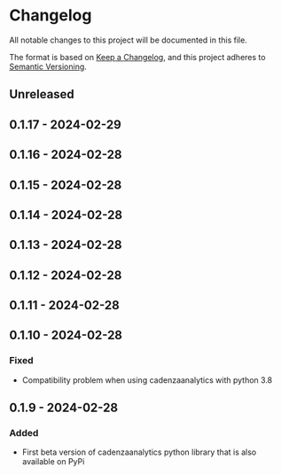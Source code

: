 # Changelog
All notable changes to this project will be documented in this file.

The format is based on [Keep a Changelog](https://keepachangelog.com/en/1.0.0/),
and this project adheres to [Semantic Versioning](https://semver.org/spec/v2.0.0.html).

## Unreleased

## 0.1.17 - 2024-02-29

## 0.1.16 - 2024-02-28

## 0.1.15 - 2024-02-28

## 0.1.14 - 2024-02-28

## 0.1.13 - 2024-02-28

## 0.1.12 - 2024-02-28

## 0.1.11 - 2024-02-28

## 0.1.10 - 2024-02-28
### Fixed
- Compatibility problem when using cadenzaanalytics with python 3.8

## 0.1.9 - 2024-02-28
### Added
- First beta version of cadenzaanalytics python library that is also available on PyPi
